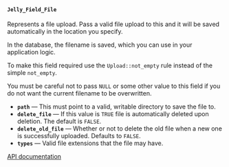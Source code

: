 #### `Jelly_Field_File`

Represents a file upload. Pass a valid file upload to this and it will be saved automatically in the location you specify.

In the database, the filename is saved, which you can use in your application logic.

To make this field required use the `Upload::not_empty` rule instead of the simple `not_empty`.

You must be careful not to pass `NULL` or some other value to this field if you do not want the current filename to be overwritten.

 * **`path`** — This must point to a valid, writable directory to save the file to.
 * **`delete_file`** — If this value is `TRUE` file is automatically deleted upon deletion. The default is `FALSE`.
 * **`delete_old_file`** — Whether or not to delete the old file when a new one is successfully uploaded. Defaults to `FALSE`.
 * **`types`** — Valid file extensions that the file may have.

[API documentation](../api/Jelly_Field_File)